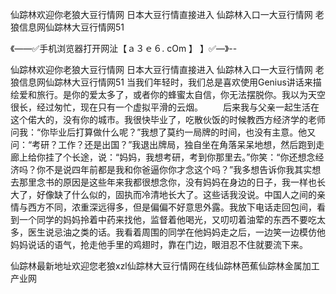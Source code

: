 仙踪林欢迎你老狼大豆行情网
日本大豆行情直接进入
仙踪林入口一大豆行情网
老狼信息网仙踪林大豆行情网51


《——✅手机浏览器打开网沚【ａ３ｅ６. cOm 】 】✅—》--

仙踪林欢迎你老狼大豆行情网
日本大豆行情直接进入
仙踪林入口一大豆行情网
老狼信息网仙踪林大豆行情网51
当我们年轻时，我们总是喜欢使用Genius讲话来描绘爱和旅行。是你的爱太多了，或者你的蜂蜜太自信，你无法摆脱你。我以为天空很长，经过匆忙，现在只有一个虚拟平滑的云烟。
　　后来我与父亲一起生活在这个偌大的，没有你的城市。我很快毕业了，吃散伙饭的时候教西方经济学的老师问我：“你毕业后打算做什么呢？”我想了莫约一局牌的时间，也没有主意。他又问：“考研？工作？还是出国？”我退出牌局，独自坐在角落呆呆地想，然后跑到走廊上给你挂了个长途，说：“妈妈，我想考研，考到你那里去。”你笑：“你还想念经济吗？你不是说四年前都是我和你爸逼你你才念这个吗？”我多想告诉你我其实想去那里念书的原因是这些年来我都很想念你，没有妈妈在身边的日子，我一样也长大了，好像缺了什么似的，固执而冷清地长大了。这些话我没说。中国人之间的亲情与西方不同，浓重深远得多，但是偏偏不好意思外露。我放下电话走回包间，看到一个同学的妈妈拎着中药来找他，监督着他喝光，又叨叨着油荤的东西不要吃太多，医生说忌油之类的话。我看着周围的同学在他妈妈走之后，一边笑一边模仿他妈妈说话的语气，抢走他手里的鸡翅时，靠在门边，眼泪忍不住就要流下来。





仙踪林最新地址欢迎您老狼xzl仙踪林大豆行情网在线仙踪林芭蕉仙踪林金属加工产业网
